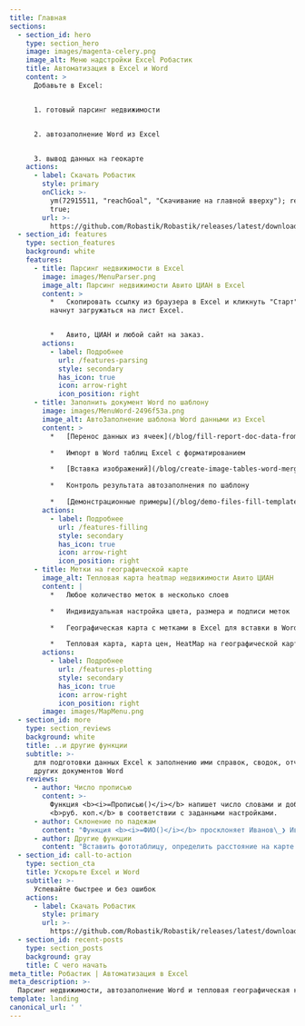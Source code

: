 ```yaml
---
title: Главная
sections:
  - section_id: hero
    type: section_hero
    image: images/magenta-celery.png
    image_alt: Меню надстройки Excel Робастик
    title: Автоматизация в Excel и Word
    content: >
      Добавьте в Excel:


      1. готовый парсинг недвижимости


      2. автозаполнение Word из Excel


      3. вывод данных на геокарте
    actions:
      - label: Скачать Робастик
        style: primary
        onClick: >-
          ym(72915511, "reachGoal", "Скачивание на главной вверху"); return
          true;
        url: >-
          https://github.com/Robastik/Robastik/releases/latest/download/Robastik.for.Excel.64-bit.zip
  - section_id: features
    type: section_features
    background: white
    features:
      - title: Парсинг недвижимости в Excel
        image: images/MenuParser.png
        image_alt: Парсинг недвижимости Авито ЦИАН в Excel
        content: >
          *   Скопировать ссылку из браузера в Excel и кликнуть "Старт". Данные
          начнут загружаться на лист Excel.


          *   Авито, ЦИАН и любой сайт на заказ.
        actions:
          - label: Подробнее
            url: /features-parsing
            style: secondary
            has_icon: true
            icon: arrow-right
            icon_position: right
      - title: Заполнить документ Word по шаблону
        image: images/MenuWord-2496f53a.png
        image_alt: АвтоЗаполнение шаблона Word данными из Excel
        content: >
          *   [Перенос данных из ячеек](/blog/fill-report-doc-data-from-excel/) Excel в поля документа Word

          *   Импорт в Word таблиц Excel с форматированием

          *   [Вставка изображений](/blog/create-image-tables-word-merge-excel/) в шаблон Word

          *   Контроль результата автозаполнения по шаблону

          *   [Демонстрационные примеры](/blog/demo-files-fill-template-word-excel-vba/) прилагаются
        actions:
          - label: Подробнее
            url: /features-filling
            style: secondary
            has_icon: true
            icon: arrow-right
            icon_position: right
      - title: Метки на географической карте
        image_alt: Тепловая карта heatmap недвижимости Авито ЦИАН
        content: |
          *   Любое количество меток в несколько слоев

          *   Индивидуальная настройка цвета, размера и подписи меток

          *   Географическая карта с метками в Excel для вставки в Word

          *   Тепловая карта, карта цен, HeatMap на географической карте
        actions:
          - label: Подробнее
            url: /features-plotting
            style: secondary
            has_icon: true
            icon: arrow-right
            icon_position: right
        image: images/MapMenu.png
  - section_id: more
    type: section_reviews
    background: white
    title: ..и другие функции
    subtitle: >-
      для подготовки данных Excel к заполнению ими справок, сводок, отчетов и
      других документов Word
    reviews:
      - author: Число прописью
        content: >-
          Функция <b><i>=Прописью()</i></b> напишет число словами и добавит
          <b>руб. коп.</b> в соответствии с заданными настройками.
      - author: Склонение по падежам
        content: "Функция <b><i>=ФИО()</i></b> просклоняет Иванов\_❯ Иванову\_❯ Иванова, сократит инициалы\_и обратится <i>уважаем<b>ый -ая</b></i>."
      - author: Другие функции
        content: "Вставить фототаблицу, определить расстояние на карте и другие возможности подготовки данных для заполнения ими документов по шаблону"
  - section_id: call-to-action
    type: section_cta
    title: Ускорьте Excel и Word
    subtitle: >-
      Успевайте быстрее и без ошибок
    actions:
      - label: Скачать Робастик
        style: primary
        url: >-
          https://github.com/Robastik/Robastik/releases/latest/download/Robastik.for.Excel.64-bit.zip
  - section_id: recent-posts
    type: section_posts
    background: gray
    title: С чего начать
meta_title: Робастик | Автоматизация в Excel
meta_description: >-
  Парсинг недвижимости, автозаполнение Word и тепловая географическая карта цен
template: landing
canonical_url: ' '
---
```

